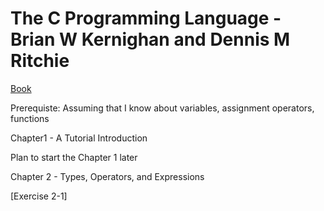 # The C Programming Language - Brian W Kernighan and Dennis M Ritchie

[Book](http://hikage.freeshell.org/books/theCprogrammingLanguage.pdf)

Prerequiste: Assuming that I know about variables, assignment operators, functions

Chapter1 - A Tutorial Introduction

Plan to start the Chapter 1 later

Chapter 2 - Types, Operators, and Expressions 

[Exercise 2-1]
